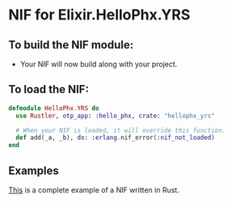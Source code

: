 # NIF for Elixir.HelloPhx.YRS

## To build the NIF module:

- Your NIF will now build along with your project.

## To load the NIF:

```elixir
defmodule HelloPhx.YRS do
  use Rustler, otp_app: :hello_phx, crate: "hellophx_yrs"

  # When your NIF is loaded, it will override this function.
  def add(_a, _b), do: :erlang.nif_error(:nif_not_loaded)
end
```

## Examples

[This](https://github.com/rusterlium/NifIo) is a complete example of a NIF written in Rust.
